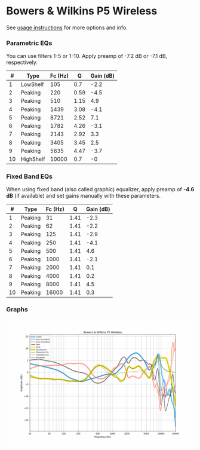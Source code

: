 # Bowers & Wilkins P5 Wireless
See [usage instructions](https://github.com/jaakkopasanen/AutoEq#usage) for more options and info.

### Parametric EQs
You can use filters 1-5 or 1-10. Apply preamp of -7.2 dB or -7.1 dB, respectively.

|   # | Type      |   Fc (Hz) |    Q |   Gain (dB) |
|-----|-----------|-----------|------|-------------|
|   1 | LowShelf  |       105 | 0.7  |        -2.2 |
|   2 | Peaking   |       220 | 0.59 |        -4.5 |
|   3 | Peaking   |       510 | 1.15 |         4.9 |
|   4 | Peaking   |      1439 | 3.08 |        -4.1 |
|   5 | Peaking   |      8721 | 2.52 |         7.1 |
|   6 | Peaking   |      1782 | 4.26 |        -3.1 |
|   7 | Peaking   |      2143 | 2.92 |         3.3 |
|   8 | Peaking   |      3405 | 3.45 |         2.5 |
|   9 | Peaking   |      5635 | 4.47 |        -3.7 |
|  10 | HighShelf |     10000 | 0.7  |        -0   |

### Fixed Band EQs
When using fixed band (also called graphic) equalizer, apply preamp of **-4.6 dB** (if available) and set gains manually with these parameters.

|   # | Type    |   Fc (Hz) |    Q |   Gain (dB) |
|-----|---------|-----------|------|-------------|
|   1 | Peaking |        31 | 1.41 |        -2.3 |
|   2 | Peaking |        62 | 1.41 |        -2.2 |
|   3 | Peaking |       125 | 1.41 |        -2.9 |
|   4 | Peaking |       250 | 1.41 |        -4.1 |
|   5 | Peaking |       500 | 1.41 |         4.6 |
|   6 | Peaking |      1000 | 1.41 |        -2.1 |
|   7 | Peaking |      2000 | 1.41 |         0.1 |
|   8 | Peaking |      4000 | 1.41 |         0.2 |
|   9 | Peaking |      8000 | 1.41 |         4.5 |
|  10 | Peaking |     16000 | 1.41 |         0.3 |

### Graphs
![](./Bowers%20&%20Wilkins%20P5%20Wireless.png)
